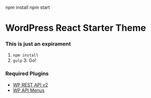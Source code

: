 npm install
npm start

# WordPress React Starter Theme

### This is just an expirament

1. `npm install`
2. `gulp`
3: Go!

### Required Plugins

- [WP REST API v2](https://wordpress.org/plugins/rest-api/)
- [WP API Menus](https://wordpress.org/plugins/wp-api-menus/)